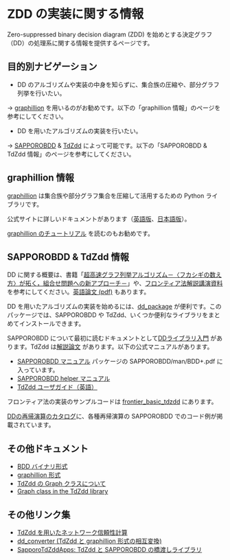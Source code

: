 # ZDD の実装に関する情報

Zero-suppressed binary decision diagram (ZDD) を始めとする決定グラフ（DD）の処理系に関する情報を提供するページです。

## 目的別ナビゲーション

* DD のアルゴリズムや実装の中身を知らずに、集合族の圧縮や、部分グラフ列挙を行いたい。

→ [graphillion](https://github.com/takemaru/graphillion) を用いるのがお勧めです。以下の「graphillion 情報」のページを参考にしてください。

* DD を用いたアルゴリズムの実装を行いたい。

→ [SAPPOROBDD](https://github.com/Shin-ichi-Minato/SAPPOROBDD) & [TdZdd](https://github.com/kunisura/TdZdd) によって可能です。以下の「SAPPOROBDD & TdZdd 情報」のページを参考にしてください。

## graphillion 情報

[graphillion](https://github.com/takemaru/graphillion) は集合族や部分グラフ集合を圧縮して活用するための Python ライブラリです。

公式サイトに詳しいドキュメントがあります（[英語版](https://github.com/takemaru/graphillion)、[日本語版](https://github.com/takemaru/graphillion/wiki)）。

[graphillion のチュートリアル](https://github.com/nsnmsak/graphillion_tutorial) を読むのもお勧めです。

## SAPPOROBDD & TdZdd 情報

DD に関する概要は、書籍「[超高速グラフ列挙アルゴリズム－〈フカシギの数え方〉が拓く，組合せ問題への新アプローチ－](https://www.morikita.co.jp/books/mid/085261)」や、[フロンティア法解説講演資料](https://www.algo.cce.i.kyoto-u.ac.jp/jkawahara/frontier/)を参考にしてください。[英語論文 (pdf)](https://www-alg.ist.hokudai.ac.jp/~thomas/TCSTR/tcstr_14_76/tcstr_14_76.pdf) もあります。

DD を用いたアルゴリズムの実装を始めるには、[dd_package](https://github.com/junkawahara/dd_package) が便利です。このパッケージでは、SAPPOROBDD や TdZdd、いくつか便利なライブラリをまとめてインストールできます。

SAPPOROBDD について最初に読むドキュメントとして[DDライブラリ入門](dd_library_inst.pdf) があります。TdZdd は[解説論文](https://www.jstage.jst.go.jp/article/jssst/34/3/34_3_97/_article/-char/ja/) があります。以下の公式マニュアルがあります。

* [SAPPOROBDD マニュアル](https://github.com/Shin-ichi-Minato/SAPPOROBDD/raw/main/man/BDD%2B.pdf) パッケージの SAPPOROBDD/man/BDD+.pdf に入っています。
* [SAPPOROBDD helper マニュアル](https://github.com/junkawahara/sbdd_helper)
* [TdZdd ユーザガイド（英語）](http://kunisura.github.io/TdZdd/doc/index.html)

フロンティア法の実装のサンプルコードは [frontier_basic_tdzdd](https://github.com/junkawahara/frontier_basic_tdzdd) にあります。

[DDの再帰演算のカタログ](dd_recur_function.pdf)に、各種再帰演算の SAPPOROBDD でのコード例が掲載されています。


## その他ドキュメント

* [BDD バイナリ形式](formats/bdd_binary_format.md)
* [graphillion 形式](formats/graphillion_format.md)
* [TdZdd の Graph クラスについて](formats/tdzdd_graph_ja.md)
* [Graph class in the TdZdd library](formats/tdzdd_graph_en.md)

## その他リンク集

* [TdZdd を用いたネットワーク信頼性計算](https://github.com/junkawahara/reliability_tdzdd)
* [dd_converter (TdZdd と graphillion 形式の相互変換)](https://github.com/junkawahara/dd_converter)
* [SapporoTdZddApps: TdZdd と SAPPOROBDD の橋渡しライブラリ](https://github.com/hs-nazuna/SapporoTdZddApps)
